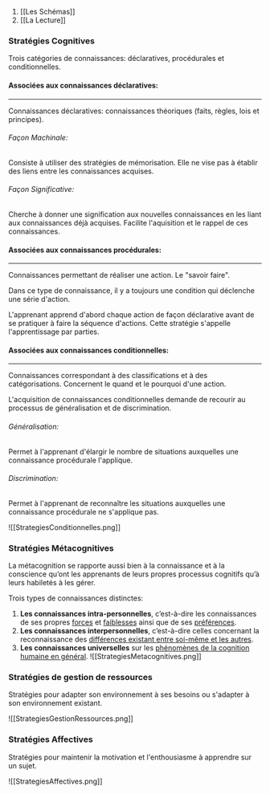 1. [[Les Schémas]]     
2. [[La Lecture]]

### Stratégies Cognitives

Trois catégories de connaissances: déclaratives, procédurales et conditionnelles.
#### Associées aux connaissances déclaratives:
----------------------------------
Connaissances déclaratives: connaissances théoriques (faits, règles, lois et principes).

###### Façon Machinale:
Consiste à utiliser des stratégies de mémorisation. Elle ne vise pas à établir des liens entre les connaissances acquises.

###### Façon Significative:
Cherche à donner une signification aux nouvelles connaissances en les liant aux connaissances déjà acquises. Facilite l'aquisition et le rappel de ces connaissances.

#### Associées aux connaissances procédurales:
----------------------------
Connaissances permettant de réaliser une action. Le "savoir faire".

Dans ce type de connaissance, il y a toujours une condition qui déclenche une série d'action.

L'apprenant apprend d'abord chaque action de façon déclarative avant de se pratiquer à faire la séquence d'actions. Cette stratégie s'appelle l'apprentissage par parties.

#### Associées aux connaissances conditionnelles:
------------
Connaissances correspondant à des classifications et à des catégorisations. Concernent le quand et le pourquoi d'une action.

L'acquisition de connaissances conditionnelles demande de recourir au processus de généralisation et de discrimination.

###### Généralisation:
Permet à l'apprenant d'élargir le nombre de situations auxquelles une connaissance procédurale l'applique. 
###### Discrimination:
Permet à l'apprenant de reconnaître les situations auxquelles une connaissance procédurale ne s'applique pas.

![[StrategiesConditionnelles.png]]

### Stratégies Métacognitives
La métacognition se rapporte aussi bien à la connaissance et à la conscience qu’ont les apprenants de leurs propres processus cognitifs qu’à leurs habiletés à les gérer.

Trois types de connaissances distinctes:
1. **Les connaissances intra-personnelles**, c’est-à-dire les connaissances de ses propres <u>forces</u> et <u>faiblesses</u> ainsi que de ses <u>préférences</u>.
2. **Les connaissances interpersonnelles**, c’est-à-dire celles concernant la reconnaissance des <u>différences existant entre soi-même et les autres</u>.
3. **Les connaissances universelles** sur les <u>phénomènes de la cognition humaine en général</u>.
![[StrategiesMetacognitives.png]]
### Stratégies de gestion de ressources
Stratégies pour adapter son environnement à ses besoins ou s'adapter à son environnement existant.

![[StrategiesGestionRessources.png]]
### Stratégies Affectives
Stratégies pour maintenir la motivation et l'enthousiasme à apprendre sur un sujet.

![[StrategiesAffectives.png]]
